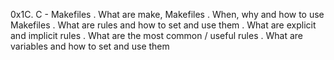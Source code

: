 0x1C. C - Makefiles
.	What are make, Makefiles
.	When, why and how to use Makefiles
.	What are rules and how to set and use them
.	What are explicit and implicit rules
.	What are the most common / useful rules
.	What are variables and how to set and use them
